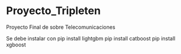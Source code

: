 # Proyecto_Tripleten
Proyecto Final de sobre Telecomunicaciones


Se debe instalar con 
pip install lightgbm
pip install catboost
pip install xgboost